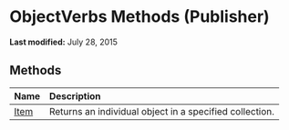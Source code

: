
# ObjectVerbs Methods (Publisher)

 **Last modified:** July 28, 2015


## Methods



|**Name**|**Description**|
|:-----|:-----|
| [Item](4d554407-8cac-407b-e767-82df719e84ef.md)|Returns an individual object in a specified collection.|
